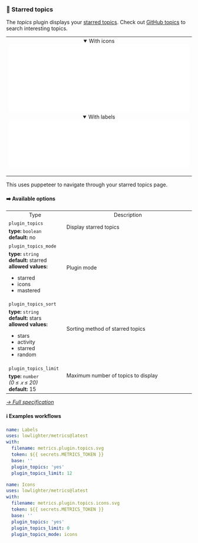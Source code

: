 ### 📌 Starred topics

The *topics* plugin displays your [starred topics](https://github.com/stars?filter=topics).
Check out [GitHub topics](https://github.com/topics) to search interesting topics.

<table>
  <td align="center">
    <details open><summary>With icons</summary>
      <img src="https://github.com/lowlighter/metrics/blob/examples/metrics.plugin.topics.icons.svg">
    </details>
    <details open><summary>With labels</summary>
      <img src="https://github.com/lowlighter/metrics/blob/examples/metrics.plugin.topics.svg">
    </details>
    <img width="900" height="1" alt="">
  </td>
</table>

This uses puppeteer to navigate through your starred topics page.

#### ➡️ Available options

<!--options-->
<table>
  <tr>
    <td align="center" nowrap="nowrap">Type</i></td><td align="center" nowrap="nowrap">Description</td>
  </tr>
  <tr>
    <td nowrap="nowrap"><code>plugin_topics</code></td>
    <td rowspan="2">Display starred topics<img width="900" height="1" alt=""></td>
  </tr>
  <tr>
    <td nowrap="nowrap"><b>type:</b> <code>boolean</code>
<br>
<b>default:</b> no<br></td>
  </tr>
  <tr>
    <td nowrap="nowrap"><code>plugin_topics_mode</code></td>
    <td rowspan="2">Plugin mode<img width="900" height="1" alt=""></td>
  </tr>
  <tr>
    <td nowrap="nowrap"><b>type:</b> <code>string</code>
<br>
<b>default:</b> starred<br>
<b>allowed values:</b><ul><li>starred</li><li>icons</li><li>mastered</li></ul></td>
  </tr>
  <tr>
    <td nowrap="nowrap"><code>plugin_topics_sort</code></td>
    <td rowspan="2">Sorting method of starred topics<img width="900" height="1" alt=""></td>
  </tr>
  <tr>
    <td nowrap="nowrap"><b>type:</b> <code>string</code>
<br>
<b>default:</b> stars<br>
<b>allowed values:</b><ul><li>stars</li><li>activity</li><li>starred</li><li>random</li></ul></td>
  </tr>
  <tr>
    <td nowrap="nowrap"><code>plugin_topics_limit</code></td>
    <td rowspan="2">Maximum number of topics to display<img width="900" height="1" alt=""></td>
  </tr>
  <tr>
    <td nowrap="nowrap"><b>type:</b> <code>number</code>
<i>(0 ≤
𝑥
≤ 20)</i>
<br>
<b>default:</b> 15<br></td>
  </tr>
</table>
<!--/options-->

*[→ Full specification](metadata.yml)*

#### ℹ️ Examples workflows

<!--examples-->
```yaml
name: Labels
uses: lowlighter/metrics@latest
with:
  filename: metrics.plugin.topics.svg
  token: ${{ secrets.METRICS_TOKEN }}
  base: ''
  plugin_topics: 'yes'
  plugin_topics_limit: 12

```
```yaml
name: Icons
uses: lowlighter/metrics@latest
with:
  filename: metrics.plugin.topics.icons.svg
  token: ${{ secrets.METRICS_TOKEN }}
  base: ''
  plugin_topics: 'yes'
  plugin_topics_limit: 0
  plugin_topics_mode: icons

```
<!--/examples-->